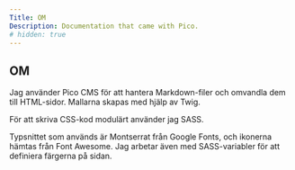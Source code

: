 ```yaml
---
Title: OM
Description: Documentation that came with Pico.
# hidden: true
---
```


## OM

Jag använder Pico CMS för att hantera Markdown-filer och omvandla dem till HTML-sidor. Mallarna skapas med hjälp av Twig.

För att skriva CSS-kod modulärt använder jag SASS.

Typsnittet som används är Montserrat från Google Fonts, och ikonerna hämtas från Font Awesome. Jag arbetar även med SASS-variabler för att definiera färgerna på sidan.



